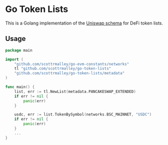 # Go Token Lists

This is a Golang implementation of the [Uniswap schema](https://uniswap.org/tokenlist.schema.json) for DeFi token lists.

## Usage

```go
package main

import (
	"github.com/scottrmalley/go-evm-constants/networks"
	tl "github.com/scottrmalley/go-token-lists"
	"github.com/scottrmalley/go-token-lists/metadata"
)

func main() {
	list, err := tl.NewList(metadata.PANCAKESWAP_EXTENDED)
	if err != nil {
		panic(err)
	}

	usdc, err := list.TokenBySymbol(networks.BSC_MAINNET, "USDC")
	if err != nil {
		panic(err)
    }
	...
}
```
